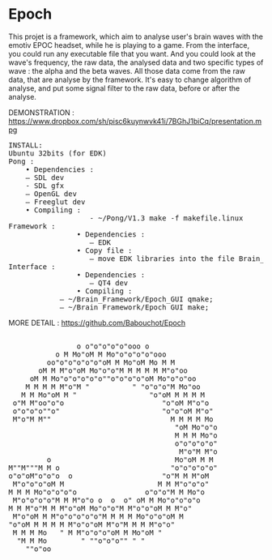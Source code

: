Epoch
=====

This projet is a framework, which aim to analyse user's brain waves with the emotiv EPOC headset, while he is playing to a game. From the interface, you could run any executable file that you want. And you could look at the wave's frequency, the raw data, the analysed data and two specific types of wave : the alpha and the beta waves. All those data come from the raw data, that are analyse by the framework. It's easy to change algorithm of analyse, and put some signal filter to the raw data, before or after the analyse.

DEMONSTRATION : 
	https://www.dropbox.com/sh/pisc6kuynwvk41i/7BGhJ1biCq/presentation.mpg

<pre>
INSTALL:
Ubuntu 32bits (for EDK)
Pong :
    • Dependencies :
	– SDL dev
	- SDL gfx
	– OpenGL dev
	– Freeglut dev
	• Compiling : 
                   - ~/Pong/V1.3 make -f makefile.linux
Framework :
                • Dependencies :
                   – EDK
                • Copy file :
                   – move EDK libraries into the file Brain_Framework/lib/
Interface :
                • Dependencies :
                   – QT4 dev
                • Compiling :
			– ~/Brain_Framework/Epoch_GUI qmake;
			– ~/Brain_Framework/Epoch_GUI make;
</pre>
MORE DETAIL :
	https://github.com/Babouchot/Epoch
<pre>

                o o"o"o"o"o"ooo o
           o M Mo"oM M Mo"o"o"o"o"ooo
         oo"o"o"o"o"o"oM M Mo"oM Mo M M
       oM M M"o"oM Mo"o"o"M M M M M M"o"oo
     oM M Mo"o"o"o"o"o""o"o"o"o"oM Mo"o"o"oo
    M M M M M"o"M "          " "o"o"o"M Mo"oo
   M M Mo"oM M "                 "o"oM M M M M
 o"M M"oo"o"o                       "o"oM M"o"o
 o"o"o"o""o"                        "o"o"oM M"o"
 M"o"M M""                            M M M M Mo
                                       "oM Mo"o"o
                                       M M M Mo"o
                                       o"o"o"o"o"
                                        M"o"M M"o
         o                             Mo"oM M M
M""M"""M M o                          "o"o"o"o"o"
o"o"oM"o"o"o  o                     "o"M M M"oM
 M"o"o"o"oM M                      M M M"o"o"o"
M M M Mo"o"o"o"o                o"o"o"M M Mo"o
 M"o"o"o"o"M M M"o"o o  o  o" oM M Mo"o"o"o"o
M M M"o"M M M"o"oM Mo"o"o"M M"o"o"oM M M"o"
 M"o"oM M M"o"o"o"o"o"M M M M Mo"o"o"oM M
"o"oM M M M M M"o"o"oM M"o"M M M M"o"o"
 M M M Mo   " M M"o"o"o"oM M Mo"oM "
  "M M Mo        " ""o"o"o"" " "
    ""o"oo


</pre>
